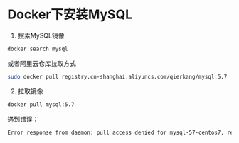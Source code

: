 # Docker下安装MySQL

1. 搜索MySQL镜像

```bash
docker search mysql
```

或者阿里云仓库拉取方式

```bash
sudo docker pull registry.cn-shanghai.aliyuncs.com/qierkang/mysql:5.7
```

2. 拉取镜像

```bash
docker pull mysql:5.7
```

遇到错误：

```bash
Error response from daemon: pull access denied for mysql-57-centos7, repository does not exist or may require 'docker login': denied: requested access to the resource is denied
```

